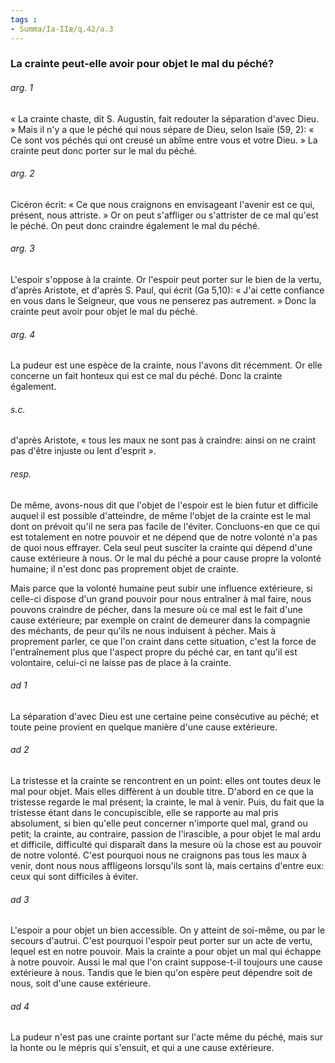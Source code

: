 ```yaml
---
tags : 
- Summa/Ia-IIæ/q.42/a.3
---
```


### La crainte peut-elle avoir pour objet le mal du péché?

###### arg. 1
« La crainte chaste, dit S. Augustin, fait redouter la séparation d'avec Dieu. » Mais il n'y a que le péché qui nous sépare de Dieu, selon Isaïe (59, 2): « Ce sont vos péchés qui ont creusé un abîme entre vous et votre Dieu. » La crainte peut donc porter sur le mal du péché. 

###### arg. 2
Cicéron écrit: « Ce que nous craignons en envisageant l'avenir est ce qui, présent, nous attriste. » Or on peut s'affliger ou s'attrister de ce mal qu'est le péché. On peut donc craindre également le mal du péché. 

###### arg. 3
L'espoir s'oppose à la crainte. Or l'espoir peut porter sur le bien de la vertu, d'après Aristote, et d'après S. Paul, qui écrit (Ga 5,10): « J'ai cette confiance en vous dans le Seigneur, que vous ne penserez pas autrement. » Donc la crainte peut avoir pour objet le mal du péché. 

###### arg. 4
La pudeur est une espèce de la crainte, nous l'avons dit récemment. Or elle concerne un fait honteux qui est ce mal du péché. Donc la crainte également. 

###### s.c.
d'après Aristote, « tous les maux ne sont pas à craindre: ainsi on ne craint pas d'être injuste ou lent d'esprit ». 

###### resp.
De même, avons-nous dit que l'objet de l'espoir est le bien futur et difficile auquel il est possible d'atteindre, de même l'objet de la crainte est le mal dont on prévoit qu'il ne sera pas facile de l'éviter. Concluons-en que ce qui est totalement en notre pouvoir et ne dépend que de notre volonté n'a pas de quoi nous effrayer. Cela seul peut susciter la crainte qui dépend d'une cause extérieure à nous. Or le mal du péché a pour cause propre la volonté humaine; il n'est donc pas proprement objet de crainte. 

Mais parce que la volonté humaine peut subir une influence extérieure, si celle-ci dispose d'un grand pouvoir pour nous entraîner à mal faire, nous pouvons craindre de pécher, dans la mesure où ce mal est le fait d'une cause extérieure; par exemple on craint de demeurer dans la compagnie des méchants, de peur qu'ils ne nous induisent à pécher. Mais à proprement parler, ce que l'on craint dans cette situation, c'est la force de l'entraînement plus que l'aspect propre du péché car, en tant qu'il est volontaire, celui-ci ne laisse pas de place à la crainte. 

###### ad 1
La séparation d'avec Dieu est une certaine peine consécutive au péché; et toute peine provient en quelque manière d'une cause extérieure. 

###### ad 2
La tristesse et la crainte se rencontrent en un point: elles ont toutes deux le mal pour objet. Mais elles diffèrent à un double titre. D'abord en ce que la tristesse regarde le mal présent; la crainte, le mal à venir. Puis, du fait que la tristesse étant dans le concupiscible, elle se rapporte au mal pris absolument, si bien qu'elle peut concerner n'importe quel mal, grand ou petit; la crainte, au contraire, passion de l'irascible, a pour objet le mal ardu et difficile, difficulté qui disparaît dans la mesure où la chose est au pouvoir de notre volonté. C'est pourquoi nous ne craignons pas tous les maux à venir, dont nous nous affligeons lorsqu'ils sont là, mais certains d'entre eux: ceux qui sont difficiles à éviter. 

###### ad 3
L'espoir a pour objet un bien accessible. On y atteint de soi-même, ou par le secours d'autrui. C'est pourquoi l'espoir peut porter sur un acte de vertu, lequel est en notre pouvoir. Mais la crainte a pour objet un mal qui échappe à notre pouvoir. Aussi le mal que l'on craint suppose-t-il toujours une cause extérieure à nous. Tandis que le bien qu'on espère peut dépendre soit de nous, soit d'une cause extérieure. 

###### ad 4
La pudeur n'est pas une crainte portant sur l'acte même du péché, mais sur la honte ou le mépris qui s'ensuit, et qui a une cause extérieure. 

